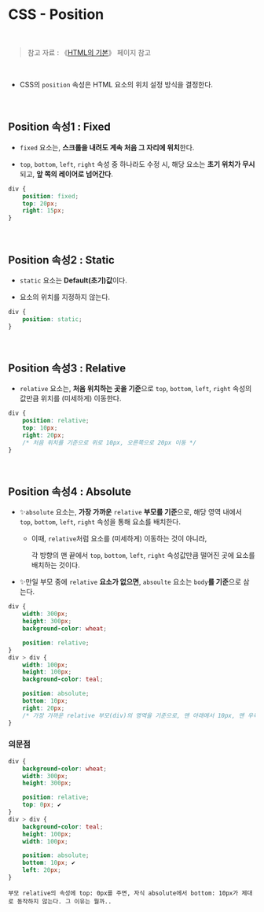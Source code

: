 # CSS - Position

<br/>

>  참고 자료 : 《<a href="https://github.com/SangYoonLee1231/TIL/blob/main/HTML%20%26%20CSS/html_basic_concept.md">HTML의 기본</a>》 페이지 참고

<br/>

* CSS의 <code>position</code> 속성은 HTML 요소의 위치 설정 방식을 결정한다.

<br/>

## Position 속성1 : Fixed

* <code>fixed</code> 요소는, <strong>스크롤을 내려도 계속 처음 그 자리에 위치</strong>한다.

* <code>top</code>, <code>bottom</code>, <code>left</code>, <code>right</code> 속성 중 하나라도 수정 시, 해당 요소는 <strong>초기 위치가 무시</strong>되고, <strong>앞 쪽의 레이어로 넘어간다</strong>.

```css
div {
    position: fixed;
    top: 20px;
    right: 15px;
}
```

<br/>

## Position 속성2 : Static

* <code>static</code> 요소는 <strong>Default(초기)값</strong>이다.

* 요소의 위치를 지정하지 않는다.

```css
div {
    position: static;
}
```

<br/>

## Position 속성3 : Relative

* <code>relative</code> 요소는, <strong>처음 위치하는 곳을 기준</strong>으로 <code>top</code>, <code>bottom</code>, <code>left</code>, <code>right</code> 속성의 값만큼 위치를 (미세하게) 이동한다.

```css
div {
    position: relative;
    top: 10px;
    right: 20px;
    /* 처음 위치를 기준으로 위로 10px, 오른쪽으로 20px 이동 */
}
```

<br/>

## Position 속성4 : Absolute

* ✨<code>absolute</code> 요소는, <strong>가장 가까운</strong> <code>relative</code> <strong>부모를 기준</strong>으로, 해당 영역 내에서 <code>top</code>, <code>bottom</code>, <code>left</code>, <code>right</code> 속성을 통해 요소를 배치한다.

    * 이때, <code>relative</code>처럼 요소를 (미세하게) 이동하는 것이 아니라,  

        각 방향의 맨 끝에서 <code>top</code>, <code>bottom</code>, <code>left</code>, <code>right</code>  속성값만큼 떨어진 곳에 요소를 배치하는 것이다.

* ✨만일 부모 중에 <code>relative</code> <strong>요소가 없으면</strong>, <code>absoulte</code> 요소는 <code>body</code><strong>를 기준</strong>으로 삼는다.

```css
div {
    width: 300px;
    height: 300px;
    background-color: wheat;

    position: relative;
}
div > div {
    width: 100px;
    height: 100px;
    background-color: teal;

    position: absolute;
    bottom: 10px;  
    right: 20px;
    /* 가장 가까운 relative 부모(div)의 영역을 기준으로, 맨 아래에서 10px, 맨 우측에서 20px 떨어진 곳에 배치 */
}
```

### 의문점

```css
div {
    background-color: wheat;
    width: 300px;
    height: 300px;

    position: relative;
    top: 0px; ✔
}
div > div {
    background-color: teal;
    height: 100px;
    width: 100px;

    position: absolute;
    bottom: 10px; ✔
    left: 20px;
}
```
    부모 relative의 속성에 top: 0px를 주면, 자식 absolute에서 bottom: 10px가 제대로 동작하지 않는다. 그 이유는 뭘까..